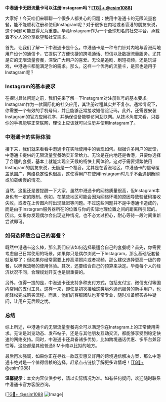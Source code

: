 **中港通卡无限流量卡可以注册Instagram吗？[[TG💪+ @esim1088](https://t.me/s/esim1088)]**

大家好！今天咱们来聊聊一个很多人都关心的问题：使用中港通卡的无限流量套餐，能不能顺利注册和使用Instagram呢？对于很多在内地或者香港的朋友来说，这个问题可能显得尤为重要。毕竟Instagram作为一个全球知名的社交平台，承载着不少人的分享欲望和社交需求。

首先，让我们了解一下中港通卡是什么。中港通卡是一种专门针对内地与香港两地用户设计的通信卡，它提供了方便快捷的跨境通话、短信以及数据流量服务。尤其是它的无限流量套餐，深受广大用户的喜爱。无论是追剧、刷短视频，还是玩游戏，中港通卡都能满足你的需求。那么，这样一个优秀的流量卡，是否也适用于Instagram呢？

### Instagram的基本要求

在探讨具体问题之前，我们先来了解一下Instagram对注册账号的基本要求。Instagram作为一款国际化的社交应用，其注册过程其实并不复杂。通常情况下，你需要一个有效的手机号码，并且能够正常接收短信验证码。此外，还需要安装Instagram的官方应用程序，并确保设备能够访问互联网。从技术角度来看，只要你的手机能够正常联网，理论上应该就可以注册并使用Instagram了。

### 中港通卡的实际体验

接下来，我们就来看看中港通卡在实际使用中的表现如何。根据许多用户的反馈，中港通卡提供的无限流量套餐确实非常给力。无论是在内地还是香港，只要你选择了合适的套餐，基本上就能实现全天候的畅快上网体验。这对于需要频繁使用Instagram的朋友来说，无疑是一个福音。尤其是在香港地区，中港通卡的信号覆盖范围广，网络稳定性也很高，这使得用户在使用Instagram时几乎不会遇到断网或加载缓慢的情况。

当然，这里还是要提醒一下大家，虽然中港通卡的网络质量很高，但Instagram本身也有一定的限制。例如，在某些地区可能会因为网络环境的原因导致验证码接收失败，或者在上传图片时出现延迟等问题。不过这些问题并不是中港通卡造成的，而是由于Instagram服务器所在的位置与你的实际地理位置之间的距离所引起的。因此，如果你发现偶尔会出现这种情况，也不必太过担心，耐心等待一段时间重新尝试即可。

### 如何选择适合自己的套餐？

既然中港通卡这么棒，那么我们应该如何选择最适合自己的套餐呢？首先，你需要考虑自己日常使用的场景。如果你只是偶尔浏览一下Instagram，那么基础版套餐就足够了；但如果你经常需要上传高清照片或者视频，那么建议选择更高一级的套餐，以确保流畅的使用体验。其次，还要结合自己的预算来决定。毕竟每个人的经济状况不同，合理规划开支也是很重要的。

另外，值得一提的是，中港通卡还支持多种支付方式，包括支付宝、微信支付等国内常用的支付工具。这样一来，即使是初次接触这类境外通讯服务的新手用户，也能轻松完成购买流程。而且，他们的客服团队也非常专业，随时准备解答各种疑问，让用户无后顾之忧。

### 总结

综上所述，中港通卡的无限流量套餐完全可以满足你在Instagram上的正常使用需求。无论是浏览动态、发布帖子，还是与其他朋友互动交流，都能够享受到稳定快速的网络支持。同时，中港通卡还具备诸多优势，比如跨境通话优惠、多平台兼容性等，这些都是其他普通SIM卡难以比拟的地方。

最后再次强调，如果你正在寻找一款既实惠又好用的跨境通信解决方案，那么中港通卡绝对是一个值得信赖的选择。赶紧点击链接了解更多详情吧！[[TG💪+ @esim1088](https://t.me/s/esim1088)]

**温馨提示**：本文内容仅供参考，请以实际情况为准。如有任何疑问，欢迎随时联系中港通卡官方客服咨询。

[[TG💪+ @esim1088](https://t.me/s/esim1088) ![Image](https://i.postimg.cc/4NQfJmqS/Snipaste-2025-05-13-00-14-12.png)]